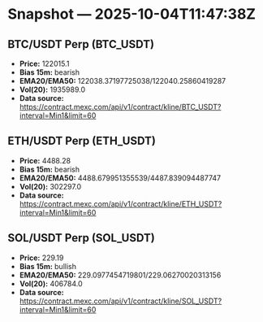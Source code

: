# Snapshot — 2025-10-04T11:47:38Z

## BTC/USDT Perp (BTC_USDT)
- **Price:** 122015.1
- **Bias 15m:** bearish
- **EMA20/EMA50:** 122038.37197725038/122040.25860419287
- **Vol(20):** 1935989.0
- **Data source:** https://contract.mexc.com/api/v1/contract/kline/BTC_USDT?interval=Min1&limit=60

## ETH/USDT Perp (ETH_USDT)
- **Price:** 4488.28
- **Bias 15m:** bearish
- **EMA20/EMA50:** 4488.679951355539/4487.839094487747
- **Vol(20):** 302297.0
- **Data source:** https://contract.mexc.com/api/v1/contract/kline/ETH_USDT?interval=Min1&limit=60

## SOL/USDT Perp (SOL_USDT)
- **Price:** 229.19
- **Bias 15m:** bullish
- **EMA20/EMA50:** 229.0977454719801/229.06270020313156
- **Vol(20):** 406784.0
- **Data source:** https://contract.mexc.com/api/v1/contract/kline/SOL_USDT?interval=Min1&limit=60

